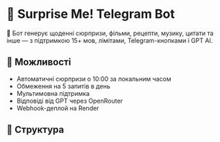 # 🤖 Surprise Me! Telegram Bot

🎁 Бот генерує щоденні сюрпризи, фільми, рецепти, музику, цитати та інше — з підтримкою 15+ мов, лімітами, Telegram-кнопками і GPT AI.

## 🔧 Можливості

- Автоматичні сюрпризи о 10:00 за локальним часом
- Обмеження на 5 запитів в день
- Мультимовна підтримка
- Відповіді від GPT через OpenRouter
- Webhook-деплой на Render

## 🚀 Структура

